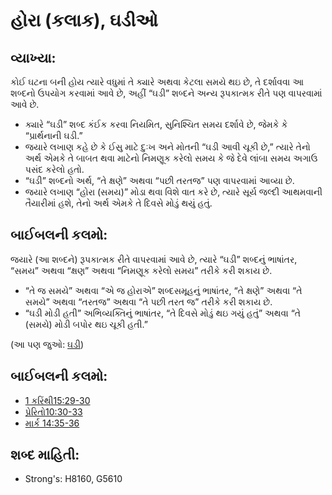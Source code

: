 # હોરા (કલાક), ઘડીઓ 

## વ્યાખ્યા: 

કોઈ ઘટના બની હોય ત્યારે વધુમાં તે ક્યારે અથવા કેટલા સમયે થઇ છે, તે દર્શાવવા આ શબ્દનો ઉપયોગ કરવામાં આવે છે, અહીં “ઘડી” શબ્દને અન્ય રૂપકાત્મક રીતે પણ વાપરવામાં આવે છે.

* ક્યારે “ઘડી” શબ્દ કંઈક કરવા નિયમિત, સુનિશ્ચિત સમય દર્શાવે છે, જેમકે કે “પ્રાર્થનાની ઘડી.”
* જયારે લખાણ કહે છે કે ઈસુ માટે દુઃખ અને મોતની “ઘડી આવી ચૂકી છે,”  ત્યારે તેનો અર્થ એમકે તે બાબત થવા માટેનો નિમણૂક કરેલો સમય કે જે દેવે લાંબા સમય અગાઉ પસંદ કરેલો હતો.
* “ઘડી” શબ્દનો અર્થ, “તે ક્ષણે” અથવા “પછી તરતજ” પણ વાપરવામાં આવ્યા છે.
* જયારે લખાણ “હોરા (સમય)” મોડા થવા વિશે વાત કરે છે, ત્યારે સૂર્ય જલ્દી આથમવાની તૈયારીમાં હશે, તેનો અર્થ એમકે તે દિવસે મોડું થયું હતું.

## બાઈબલની કલમો: 

જયારે (આ શબ્દને) રૂપકાત્મક રીતે વાપરવામાં આવે છે, ત્યારે “ઘડી” શબ્દનું ભાષાંતર, “સમય” અથવા “ક્ષણ” અથવા “નિમણૂક કરેલો સમય” તરીકે કરી શકાય છે.

* “તે જ સમયે” અથવા “એ જ હોરાએ” શબ્દસમૂહનું ભાષાંતર, “તે ક્ષણે” અથવા “તે સમયે” અથવા “તરતજ” અથવા “તે પછી તરત જ” તરીકે કરી શકાય છે.
* “ઘડી મોડી હતી” અભિવ્યક્તિનું ભાષાંતર, “તે દિવસે મોડું થઇ ગયું હતું” અથવા “તે (સમયે) મોડી બપોર થઇ ચૂકી હતી.”

(આ પણ જુઓ: [ઘડી](../other/biblicaltimehour.md))

## બાઈબલની કલમો: 

* [1 કરિંથી15:29-30](rc://gu/tn/help/1co/15/29)
* [પ્રેરિતો10:30-33](rc://gu/tn/help/act/10/30)
* [માર્ક 14:35-36](rc://gu/tn/help/mrk/14/35)

## શબ્દ માહિતી: 

* Strong's: H8160, G5610
